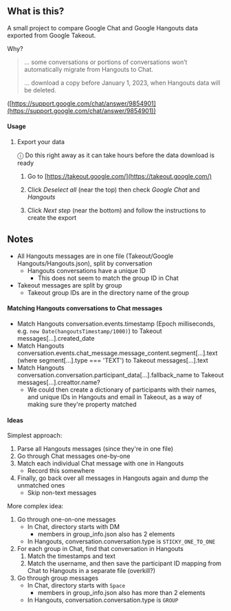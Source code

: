 ## What is this?

A small project to compare Google Chat and Google Hangouts data exported from Google Takeout.

Why?

> ... some conversations or portions of conversations won’t automatically migrate from Hangouts to Chat.
>
> ... download a copy before January 1, 2023, when Hangouts data will be deleted.

([https://support.google.com/chat/answer/9854901](https://support.google.com/chat/answer/9854901))

#### Usage

1. Export your data

   ⓘ Do this right away as it can take hours before the data download is ready

   1. Go to [https://takeout.google.com/](https://takeout.google.com/)

   1. Click _Deselect all_ (near the top) then check _Google Chat_ and _Hangouts_

   1. Click _Next step_ (near the bottom) and follow the instructions to create the export

## Notes

- All Hangouts messages are in one file (Takeout/Google Hangouts/Hangouts.json), split by conversation
  - Hangouts conversations have a unique ID
    - This does not seem to match the group ID in Chat
- Takeout messages are split by group
  - Takeout group IDs are in the directory name of the group

#### Matching Hangouts conversations to Chat messages

- Match Hangouts conversation.events.timestamp (Epoch milliseconds, e.g. `new Date(hangoutsTimestamp/1000)`) to Takeout messages[...].created_date
- Match Hangouts conversation.events.chat_message.message_content.segment[...].text (where segment[...].type === 'TEXT') to Takeout messages[...].text
- Match Hangouts conversation.conversation.participant_data[...].fallback_name to Takeout messages[...].creattor.name?
  - We could then create a dictionary of participants with their names, and unique IDs in Hangouts and email in Takeout, as a way of making sure they're property matched

#### Ideas

Simplest approach:

1. Parse all Hangouts messages (since they're in one file)
1. Go through Chat messages one-by-one
1. Match each individual Chat message with one in Hangouts
   - Record this somewhere
1. Finally, go back over all messages in Hangouts again and dump the unmatched ones
   - Skip non-text messages

More complex idea:

1. Go through one-on-one messages
   - In Chat, directory starts with DM
     - members in group_info.json also has 2 elements
   - In Hangouts, conversation.conversation.type is `STICKY_ONE_TO_ONE`
1. For each group in Chat, find that conversation in Hangouts
   1. Match the timestamps and text
   1. Match the username, and then save the participant ID mapping from Chat to Hangouts in a separate file (overkill?)
1. Go through group messages
   - In Chat, directory starts with `Space`
     - members in group_info.json also has more than 2 elements
   - In Hangouts, conversation.conversation.type is `GROUP`
